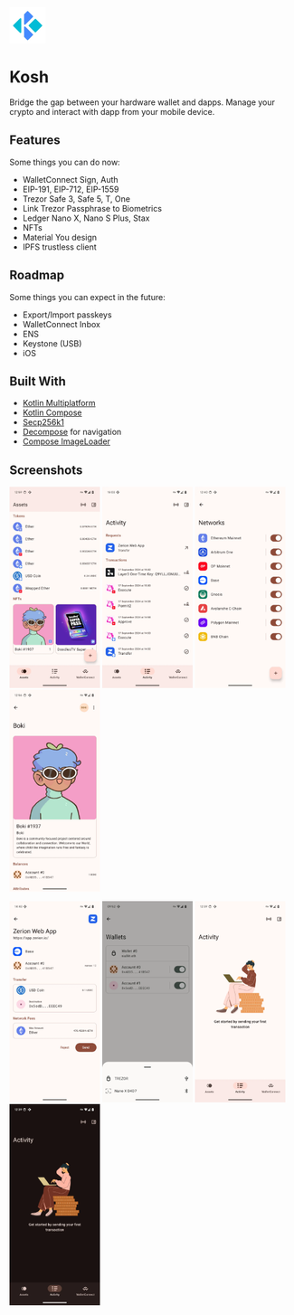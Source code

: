 <img src="images/logo.webp" alt="logo" width="64" height="64">

# Kosh

Bridge the gap between your hardware wallet and dapps. Manage your crypto and interact with dapp
from your mobile device.

## Features

Some things you can do now:

* WalletConnect Sign, Auth
* EIP-191, EIP-712, EIP-1559
* Trezor Safe 3, Safe 5, T, One
* Link Trezor Passphrase to Biometrics
* Ledger Nano X, Nano S Plus, Stax
* NFTs
* Material You design
* IPFS trustless client

## Roadmap

Some things you can expect in the future:

* Export/Import passkeys
* WalletConnect Inbox
* ENS
* Keystone (USB)
* iOS

## Built With

* [Kotlin Multiplatform](https://github.com/JetBrains/kotlin)
* [Kotlin Compose](https://github.com/JetBrains/compose-multiplatform)
* [Secp256k1](https://github.com/ACINQ/secp256k1-kmp)
* [Decompose](https://github.com/arkivanov/Decompose) for navigation
* [Compose ImageLoader](https://github.com/qdsfdhvh/compose-imageloader)

## Screenshots

<div>
    <p>
        <img src="images/assets.webp" width="160"  alt="Assets">
        <img src="images/activity.webp" width="160"  alt="Activity">
        <img src="images/networks.webp" width="160"  alt="Networks">
        <img src="images/nft.webp" width="160"  alt="NFT">
    </p>
    <p>
        <img src="images/send_tx.webp" width="160"  alt="Send Transaction">
        <img src="images/add_wallet.webp" width="160"  alt="Add Hardware Wallet">
        <img src="images/illustration_light.webp" width="160"  alt="Illustration Light">
        <img src="images/illustration_dark.webp" width="160"  alt="Illustration Dark">
    </p>
</div>

